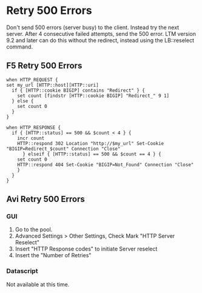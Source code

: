 # Retry 500 Errors

Don't send 500 errors (server busy) to the client.  Instead try the next server.  After 4 consecutive failed attempts, send the 500 error.  LTM version 9.2 and later can do this without the redirect, instead using the LB::reselect command.

## F5 Retry 500 Errors

```
when HTTP_REQUEST {
set my_url [HTTP::host][HTTP::uri]
  if { [HTTP::cookie BIGIP] contains "Redirect" } {
    set count [findstr [HTTP::cookie BIGIP] "Redirect_" 9 1]
  } else {
    set count 0
  }
}

when HTTP_RESPONSE {
  if { [HTTP::status] == 500 && $count < 4 } {
    incr count
    HTTP::respond 302 Location "http://$my_url" Set-Cookie "BIGIP=Redirect_$count" Connection "Close"
      } elseif { [HTTP::status] == 500 && $count == 4 } {
    set count 0
    HTTP::respond 404 Set-Cookie "BIGIP=Not_Found" Connection "Close"
    }
  }
}
```

## Avi Retry 500 Errors

### GUI
1. Go to the pool.
2. Advanced Settings > Other Settings, Check Mark "HTTP Server Reselect"
3. Insert "HTTP Response codes" to initiate Server reselect
4. Insert the "Number of Retries"

### Datascript

Not available at this time.
